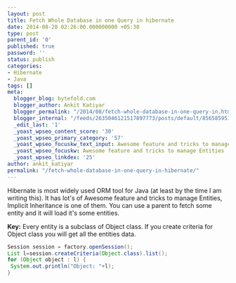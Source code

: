 ```yaml
---
layout: post
title: Fetch Whole Database in one Query in hibernate
date: 2014-08-28 02:26:00.000000000 +05:30
type: post
parent_id: '0'
published: true
password: ''
status: publish
categories:
- Hibernate
- Java
tags: []
meta:
  blogger_blog: bytefold.com
  blogger_author: Ankit Katiyar
  blogger_permalink: "/2014/08/fetch-whole-database-in-one-query-in.html"
  blogger_internal: "/feeds/2635046121517897773/posts/default/8565859511335169250"
  _edit_last: '1'
  _yoast_wpseo_content_score: '30'
  _yoast_wpseo_primary_category: '57'
  _yoast_wpseo_focuskw_text_input: Awesome feature and tricks to manage Entities
  _yoast_wpseo_focuskw: Awesome feature and tricks to manage Entities
  _yoast_wpseo_linkdex: '25'
author: ankit_katiyar
permalink: "/fetch-whole-database-in-one-query-in-hibernate/"
---
```

Hibernate is most widely used ORM tool for Java (at least by the time I am writing this). It has lot's of Awesome feature and tricks to manage Entities,  
Implicit Inheritance is one of them. You can use a parent to fetch some entity and it will load it's some entities.

**Key:** Every entity is a subclass of Object class. If you create criteria for Object class you will get all the entities data.
```java
Session session = factory.openSession();   
List l=session.createCriteria(Object.class).list();   
for (Object object : l) {    
 System.out.println("Object: "+l);   
}
```

&nbsp;

